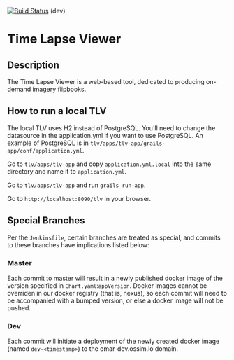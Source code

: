 [![Build Status](http://jenkins.ossim.io/buildStatus/icon?job=tlv-dev)]() (dev)  

# Time Lapse Viewer

## Description

The Time Lapse Viewer is a web-based tool, dedicated to producing on-demand imagery flipbooks.

## How to run a local TLV
The local TLV uses H2 instead of PostgreSQL. You'll need to change the datasource in the application.yml if you want to use PostgreSQL. An example of PostgreSQL is in `tlv/apps/tlv-app/grails-app/conf/application.yml`.

Go to `tlv/apps/tlv-app` and copy `application.yml.local` into the same directory and name it to `application.yml`.

Go to `tlv/apps/tlv-app` and run `grails run-app`.

Go to `http://localhost:8090/tlv` in your browser.

## Special Branches

Per the `Jenkinsfile`, certain branches are treated as special, and commits to these branches have implications listed below:

### Master

Each commit to master will result in a newly published docker image of the version specified in `Chart.yaml`:`appVersion`. Docker images cannot be overriden in our docker registry (that is, nexus), so each commit will need to be accompanied with a bumped version, or else a docker image will not be pushed.

### Dev

Each commit will initiate a deployment of the newly created docker image (named `dev-<timestamp>`) to the omar-dev.ossim.io domain.
